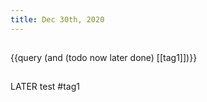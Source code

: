 ```yaml
---
title: Dec 30th, 2020
---
```


##
##
{{query (and (todo now later done) [[tag1]])}}
##
##
LATER test #tag1
##
##
##
